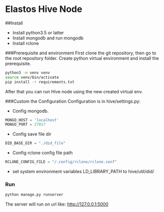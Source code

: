 # Elastos Hive Node

##Install
* Install python3.5 or latter
* Install mongodb and run mongodb
* Install rclone

###Prerequisite and environment
First clone the git repository, then go to the root repository folder.
Create python virtual environment and install the prerequisite.

```bash
python3 -m venv venv
source venv/bin/activate
pip install -r requirements.txt
```

After that you can run Hive node using the new created virtual env.

###Custom the Configuration
Configuration is in hive/settings.py:

* Config mongodb. 
```python
MONGO_HOST = 'localhost'
MONGO_PORT = 27017
```

* Config save file dir 
```python
DID_BASE_DIR = "./did_file"
```

* Config rclone config file path
```python
RCLONE_CONFIG_FILE = "/.config/rclone/rclone.conf"
```

* set system environment variables LD_LIBRARY_PATH to hive/util/did/

### Run
```bash
python manage.py runserver
```

The server will run on url like: http://127.0.0.1:5000

